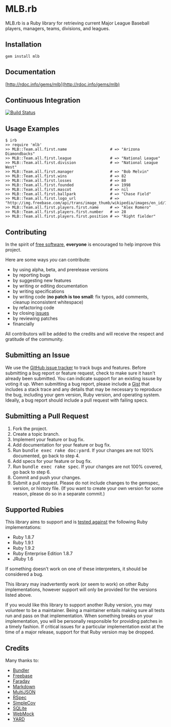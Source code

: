 MLB.rb
======
MLB.rb is a Ruby library for retrieving current Major League Baseball players, managers, teams, divisions, and leagues.

Installation
------------
    gem install mlb

Documentation
-------------
[http://rdoc.info/gems/mlb](http://rdoc.info/gems/mlb)

Continuous Integration
----------------------
[![Build Status](https://secure.travis-ci.org/sferik/mlb.png)](http://travis-ci.org/sferik/mlb)

Usage Examples
-----
    $ irb
    >> require 'mlb'
    >> MLB::Team.all.first.name                   # => "Arizona Diamondbacks"
    >> MLB::Team.all.first.league                 # => "National League"
    >> MLB::Team.all.first.division               # => "National League West"
    >> MLB::Team.all.first.manager                # => "Bob Melvin"
    >> MLB::Team.all.first.wins                   # => 82
    >> MLB::Team.all.first.losses                 # => 80
    >> MLB::Team.all.first.founded                # => 1998
    >> MLB::Team.all.first.mascot                 # => nil
    >> MLB::Team.all.first.ballpark               # => "Chase Field"
    >> MLB::Team.all.first.logo_url               # => "http://img.freebase.com/api/trans/image_thumb/wikipedia/images/en_id/13104064"
    >> MLB::Team.all.first.players.first.name     # => "Alex Romero"
    >> MLB::Team.all.first.players.first.number   # => 28
    >> MLB::Team.all.first.players.first.position # => "Right fielder"

Contributing
------------
In the spirit of [free software](http://www.fsf.org/licensing/essays/free-sw.html), **everyone** is encouraged to help improve this project.

Here are some ways *you* can contribute:

* by using alpha, beta, and prerelease versions
* by reporting bugs
* by suggesting new features
* by writing or editing documentation
* by writing specifications
* by writing code (**no patch is too small**: fix typos, add comments, cleanup inconsistent whitespace)
* by refactoring code
* by closing [issues](https://github.com/sferik/mlb/issues)
* by reviewing patches
* financially

All contributors will be added to the credits and will receive the respect and gratitude of the community.

Submitting an Issue
-------------------
We use the [GitHub issue tracker](https://github.com/sferik/mlb/issues) to track bugs and
features. Before submitting a bug report or feature request, check to make sure it hasn't already
been submitted. You can indicate support for an existing issuse by voting it up. When submitting a
bug report, please include a [Gist](https://gist.github.com/) that includes a stack trace and any
details that may be necessary to reproduce the bug, including your gem version, Ruby version, and
operating system. Ideally, a bug report should include a pull request with failing specs.

Submitting a Pull Request
-------------------------
1. Fork the project.
2. Create a topic branch.
3. Implement your feature or bug fix.
4. Add documentation for your feature or bug fix.
5. Run <tt>bundle exec rake doc:yard</tt>. If your changes are not 100% documented, go back to step 4.
6. Add specs for your feature or bug fix.
7. Run <tt>bundle exec rake spec</tt>. If your changes are not 100% covered, go back to step 6.
8. Commit and push your changes.
9. Submit a pull request. Please do not include changes to the gemspec, version, or history file. (If you want to create your own version for some reason, please do so in a separate commit.)

Supported Rubies
----------------
This library aims to support and is [tested
against](http://travis-ci.org/sferik/mlb) the following Ruby implementations:

* Ruby 1.8.7
* Ruby 1.9.1
* Ruby 1.9.2
* Ruby Enterprise Edition 1.8.7
* JRuby 1.6

If something doesn't work on one of these interpreters, it should be considered
a bug.

This library may inadvertently work (or seem to work) on other Ruby
implementations, however support will only be provided for the versions listed
above.

If you would like this library to support another Ruby version, you may
volunteer to be a maintainer. Being a maintainer entails making sure all tests
run and pass on that implementation. When something breaks on your
implementation, you will be personally responsible for providing patches in a
timely fashion. If critical issues for a particular implementation exist at the
time of a major release, support for that Ruby version may be dropped.

Credits
-------
Many thanks to:

* [Bundler](http://gembundler.com/)
* [Freebase](http://www.freebase.com/)
* [Faraday](https://github.com/technoweenie/faraday/)
* [Markdown](http://daringfireball.net/projects/markdown/)
* [MultiJSON](https://github.com/intridea/multi_json/)
* [RSpec](http://relishapp.com/rspec/)
* [SimpleCov](https://github.com/colszowka/simplecov)
* [SQLite](http://www.sqlite.org/)
* [WebMock](https://github.com/bblimke/webmock/)
* [YARD](http://yardoc.org/)
